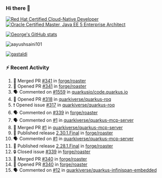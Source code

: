### Hi there 👋

<!--START_SECTION:badges-->
[![Red Hat Certified Cloud-Native Developer](https://images.credly.com/size/110x110/images/12ef4e4e-3d8d-4caf-9ab1-858c5bcb9619/image.png)](http://www.credly.com/badges/b6402e31-0894-48e6-b488-e2e551dcc809 "Red Hat Certified Cloud-Native Developer")
[![Oracle Certified Master, Java EE 5 Enterprise Architect](https://images.credly.com/size/110x110/images/1fa3549c-674c-4779-b3d6-d7d64eac2c23/Oracle-Certification-badge_OC-Master.png)](http://www.credly.com/badges/2565574e-b81d-410e-ab7d-24666ddcbe00 "Oracle Certified Master, Java EE 5 Enterprise Architect")
<!--END_SECTION:badges-->

[![George's GitHub stats](https://github-readme-stats.vercel.app/api?username=gastaldi&show=reviews,prs_merged&hide=contribs,prs&theme=transparent&show_icons=true)](https://github.com/anuraghazra/github-readme-stats)

<p align="left"> <img src="https://komarev.com/ghpvc/?username=gastaldi&label=Profile%20views&color=0e75b6&style=for-the-badge" alt="aayushsaini101" /> </p>

<p align="left"> <a href="https://github.com/ryo-ma/github-profile-trophy"><img src="https://github-profile-trophy.vercel.app/?username=gastaldi" alt="gastaldi" /></a> </p>

### :zap: Recent Activity

<!--START_SECTION:activity-->
1. 🎉 Merged PR [#341](https://github.com/forge/roaster/pull/341) in [forge/roaster](https://github.com/forge/roaster)
2. 💪 Opened PR [#341](https://github.com/forge/roaster/pull/341) in [forge/roaster](https://github.com/forge/roaster)
3. 🗣 Commented on [#1559](https://github.com/quarkusio/code.quarkus.io/pull/1559#issuecomment-2538763905) in [quarkusio/code.quarkus.io](https://github.com/quarkusio/code.quarkus.io)
4. 💪 Opened PR [#318](https://github.com/quarkiverse/quarkus-roq/pull/318) in [quarkiverse/quarkus-roq](https://github.com/quarkiverse/quarkus-roq)
5. ❗ Opened issue [#317](https://github.com/quarkiverse/quarkus-roq/issues/317) in [quarkiverse/quarkus-roq](https://github.com/quarkiverse/quarkus-roq)
6. 🗣 Commented on [#339](https://github.com/forge/roaster/issues/339#issuecomment-2536064848) in [forge/roaster](https://github.com/forge/roaster)
7. 🗣 Commented on [#1](https://github.com/quarkiverse/quarkus-mcp-server/pull/1#issuecomment-2536060419) in [quarkiverse/quarkus-mcp-server](https://github.com/quarkiverse/quarkus-mcp-server)
8. 🎉 Merged PR [#1](https://github.com/quarkiverse/quarkus-mcp-server/pull/1) in [quarkiverse/quarkus-mcp-server](https://github.com/quarkiverse/quarkus-mcp-server)
9. 🚀 Published release [2.30.1.Final](https://github.com/forge/roaster/releases/tag/2.30.1.Final) in [forge/roaster](https://github.com/forge/roaster)
10. 🗣 Commented on [#1](https://github.com/quarkiverse/quarkus-mcp-server/pull/1#issuecomment-2536050239) in [quarkiverse/quarkus-mcp-server](https://github.com/quarkiverse/quarkus-mcp-server)
11. 🚀 Published release [2.28.1.Final](https://github.com/forge/roaster/releases/tag/2.28.1.Final) in [forge/roaster](https://github.com/forge/roaster)
12. 🔒 Closed issue [#339](https://github.com/forge/roaster/issues/339) in [forge/roaster](https://github.com/forge/roaster)
13. 🎉 Merged PR [#340](https://github.com/forge/roaster/pull/340) in [forge/roaster](https://github.com/forge/roaster)
14. 💪 Opened PR [#340](https://github.com/forge/roaster/pull/340) in [forge/roaster](https://github.com/forge/roaster)
15. 🗣 Commented on [#12](https://github.com/quarkiverse/quarkus-infinispan-embedded/pull/12#issuecomment-2535889819) in [quarkiverse/quarkus-infinispan-embedded](https://github.com/quarkiverse/quarkus-infinispan-embedded)
<!--END_SECTION:activity-->
